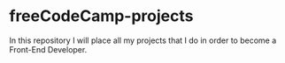 # freeCodeCamp-projects
In this repository I will place all my projects that I do in order to become a Front-End Developer.